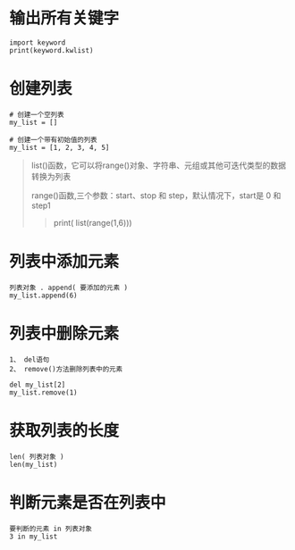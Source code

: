 # 输出所有关键字
```
import keyword
print(keyword.kwlist)
```

# 创建列表
```
# 创建一个空列表
my_list = []

# 创建一个带有初始值的列表
my_list = [1, 2, 3, 4, 5]
```

> list()函数，它可以将range()对象、字符串、元组或其他可迭代类型的数据转换为列表
> 
> range()函数,三个参数：start、stop 和 step，默认情况下，start是 0 和step1
> > print( list(range(1,6)))

# 列表中添加元素
```
列表对象 . append( 要添加的元素 )
my_list.append(6)
```

# 列表中删除元素
```
1、 del语句
2、 remove()方法删除列表中的元素

del my_list[2]
my_list.remove(1)
```

# 获取列表的长度
```
len( 列表对象 )
len(my_list)
```

# 判断元素是否在列表中
```
要判断的元素 in 列表对象
3 in my_list
```